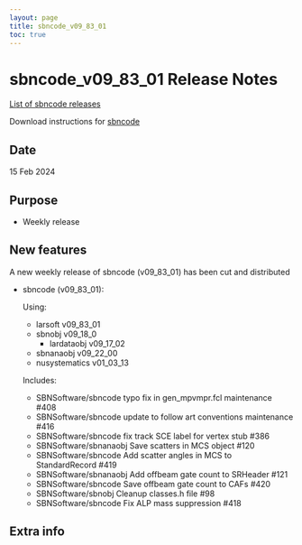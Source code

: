 ```yaml
---
layout: page
title: sbncode_v09_83_01
toc: true
---
```


sbncode_v09_83_01 Release Notes
=======================================================================================

[List of sbncode releases](https://sbnsoftware.github.io/AnalysisInfrastructure/ReleaseManagement/Releases/List_of_SBN_code_releases)

Download instructions for [sbncode]()

Date
---------------------------------------------------
15 Feb 2024

Purpose
---------------------------------------------------
* Weekly release

New features
---------------------------------------------------
A new weekly release of sbncode (v09_83_01) has been cut and distributed

* sbncode (v09_83_01):
  
  Using:
  * larsoft     v09_83_01
  * sbnobj			v09_18_0
    * lardataobj      v09_17_02
  * sbnanaobj		v09_22_00
  * nusystematics           v01_03_13


  
  Includes:
  * SBNSoftware/sbncode typo fix in gen_mpvmpr.fcl maintenance #408
  * SBNSoftware/sbncode update to follow art conventions maintenance #416
  * SBNSoftware/sbncode fix track SCE label for vertex stub #386
  * SBNSoftware/sbnanaobj Save scatters in MCS object #120
  * SBNSoftware/sbncode Add scatter angles in MCS to StandardRecord #419
  * SBNSoftware/sbnanaobj Add offbeam gate count to SRHeader #121
  * SBNSoftware/sbncode Save offbeam gate count to CAFs #420
  * SBNSoftware/sbnobj Cleanup classes.h file #98
  * SBNSoftware/sbncode Fix ALP mass suppression #418
 
  
Extra info
---------------------------------------------------

